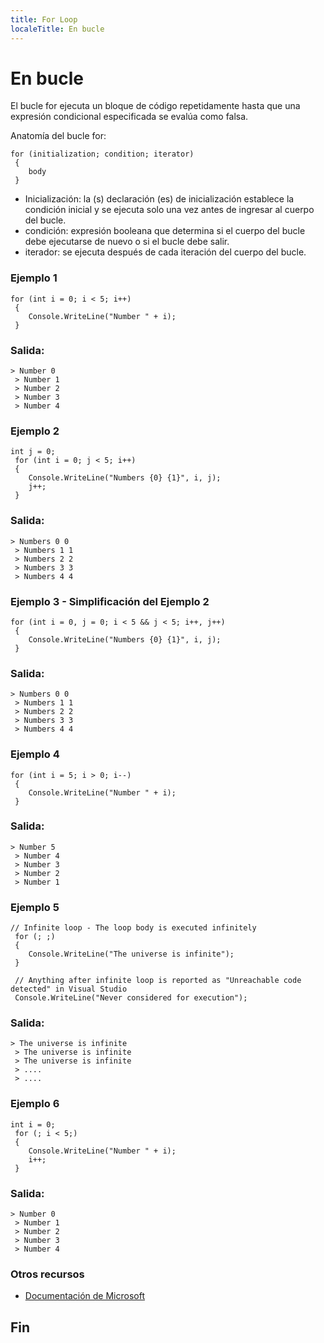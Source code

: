 ```yaml
---
title: For Loop
localeTitle: En bucle
---
```

# En bucle

El bucle for ejecuta un bloque de código repetidamente hasta que una expresión condicional especificada se evalúa como falsa.

Anatomía del bucle for:
```
for (initialization; condition; iterator) 
 { 
    body 
 } 
```

*   Inicialización: la (s) declaración (es) de inicialización establece la condición inicial y se ejecuta solo una vez antes de ingresar al cuerpo del bucle.
*   condición: expresión booleana que determina si el cuerpo del bucle debe ejecutarse de nuevo o si el bucle debe salir.
*   iterador: se ejecuta después de cada iteración del cuerpo del bucle.

### Ejemplo 1
```
for (int i = 0; i < 5; i++) 
 { 
    Console.WriteLine("Number " + i); 
 } 
```

### Salida:
```
> Number 0 
 > Number 1 
 > Number 2 
 > Number 3 
 > Number 4 
```

### Ejemplo 2
```
int j = 0; 
 for (int i = 0; j < 5; i++) 
 { 
    Console.WriteLine("Numbers {0} {1}", i, j); 
    j++; 
 } 
```

### Salida:
```
> Numbers 0 0 
 > Numbers 1 1 
 > Numbers 2 2 
 > Numbers 3 3 
 > Numbers 4 4 
```

### Ejemplo 3 - Simplificación del Ejemplo 2
```
for (int i = 0, j = 0; i < 5 && j < 5; i++, j++) 
 { 
    Console.WriteLine("Numbers {0} {1}", i, j); 
 } 
```

### Salida:
```
> Numbers 0 0 
 > Numbers 1 1 
 > Numbers 2 2 
 > Numbers 3 3 
 > Numbers 4 4 
```

### Ejemplo 4
```
for (int i = 5; i > 0; i--) 
 { 
    Console.WriteLine("Number " + i); 
 } 
```

### Salida:
```
> Number 5 
 > Number 4 
 > Number 3 
 > Number 2 
 > Number 1 
```

### Ejemplo 5
```
// Infinite loop - The loop body is executed infinitely 
 for (; ;) 
 { 
    Console.WriteLine("The universe is infinite"); 
 } 
 
 // Anything after infinite loop is reported as "Unreachable code detected" in Visual Studio 
 Console.WriteLine("Never considered for execution"); 
```

### Salida:
```
> The universe is infinite 
 > The universe is infinite 
 > The universe is infinite 
 > .... 
 > .... 
```

### Ejemplo 6
```
int i = 0; 
 for (; i < 5;) 
 { 
    Console.WriteLine("Number " + i); 
    i++; 
 } 
```

### Salida:
```
> Number 0 
 > Number 1 
 > Number 2 
 > Number 3 
 > Number 4 
```

### Otros recursos

*   [Documentación de Microsoft](https://docs.microsoft.com/en-us/dotnet/csharp/language-reference/keywords/for)

## Fin
